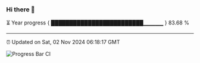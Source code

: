 ### Hi there 👋

⏳ Year progress { █████████████████████████▁▁▁▁▁ } 83.68 %

---

⏰ Updated on Sat, 02 Nov 2024 06:18:17 GMT

![Progress Bar CI](https://github.com/liununu/liununu/workflows/Progress%20Bar%20CI/badge.svg)

